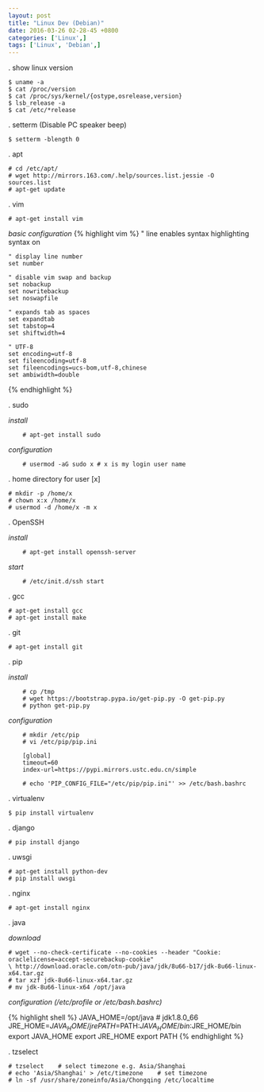 ```yaml
---
layout: post
title: "Linux Dev (Debian)"
date: 2016-03-26 02-28-45 +0800
categories: ['Linux',]
tags: ['Linux', 'Debian',]
---
```

. show linux version

    $ uname -a
    $ cat /proc/version
    $ cat /proc/sys/kernel/{ostype,osrelease,version}
    $ lsb_release -a
    $ cat /etc/*release

. setterm (Disable PC speaker beep)

    $ setterm -blength 0

. apt

    # cd /etc/apt/
    # wget http://mirrors.163.com/.help/sources.list.jessie -O sources.list
    # apt-get update

. vim

    # apt-get install vim

*basic configuration*
{% highlight vim %}
    " line enables syntax highlighting
    syntax on

    " display line number
    set number

    " disable vim swap and backup
    set nobackup
    set nowritebackup
    set noswapfile

    " expands tab as spaces
    set expandtab
    set tabstop=4
    set shiftwidth=4

    " UTF-8
    set encoding=utf-8
    set fileencoding=utf-8
    set fileencodings=ucs-bom,utf-8,chinese
    set ambiwidth=double
{% endhighlight %}

. sudo

*install*

        # apt-get install sudo

*configuration*

        # usermod -aG sudo x # x is my login user name

. home directory for user [x]

    # mkdir -p /home/x
    # chown x:x /home/x
    # usermod -d /home/x -m x

. OpenSSH

*install*

        # apt-get install openssh-server

*start*

        # /etc/init.d/ssh start

. gcc
    
    # apt-get install gcc
    # apt-get install make

. git

    # apt-get install git

. pip

*install*

        # cp /tmp
        # wget https://bootstrap.pypa.io/get-pip.py -O get-pip.py
        # python get-pip.py

*configuration*

        # mkdir /etc/pip
        # vi /etc/pip/pip.ini

        [global]
        timeout=60
        index-url=https://pypi.mirrors.ustc.edu.cn/simple

        # echo 'PIP_CONFIG_FILE="/etc/pip/pip.ini"' >> /etc/bash.bashrc

. virtualenv

    $ pip install virtualenv

. django

    # pip install django

. uwsgi

    # apt-get install python-dev
    # pip install uwsgi

. nginx

    # apt-get install nginx

. java

*download*

    # wget --no-check-certificate --no-cookies --header "Cookie: oraclelicense=accept-securebackup-cookie"
    \ http://download.oracle.com/otn-pub/java/jdk/8u66-b17/jdk-8u66-linux-x64.tar.gz
    # tar xzf jdk-8u66-linux-x64.tar.gz
    # mv jdk-8u66-linux-x64 /opt/java

*configuration (/etc/profile or /etc/bash.bashrc)*

{% highlight shell %}
    JAVA_HOME=/opt/java # jdk1.8.0_66
    JRE_HOME=$JAVA_HOME/jre
    PATH=$PATH:$JAVA_HOME/bin:$JRE_HOME/bin
    export JAVA_HOME
    export JRE_HOME
    export PATH
{% endhighlight %}

. tzselect

    # tzselect    # select timezone e.g. Asia/Shanghai
    # echo 'Asia/Shanghai' > /etc/timezone    # set timezone
    # ln -sf /usr/share/zoneinfo/Asia/Chongqing /etc/localtime
